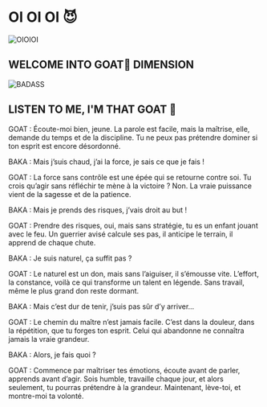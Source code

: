 # OI OI OI 😈
![OIOIOI](https://media1.tenor.com/m/nqbltxqWcV8AAAAC/usogui-anime.gif)
## WELCOME INTO GOAT🐐 DIMENSION 
![BADASS](https://media1.tenor.com/m/oWtBbshqSGIAAAAd/leader-usogui.gif)
## LISTEN TO ME, I'M THAT GOAT 👹
GOAT :
Écoute-moi bien, jeune. La parole est facile, mais la maîtrise, elle, demande du temps et de la discipline. Tu ne peux pas prétendre dominer si ton esprit est encore désordonné.

BAKA :
Mais j’suis chaud, j’ai la force, je sais ce que je fais !

GOAT :
La force sans contrôle est une épée qui se retourne contre soi. Tu crois qu’agir sans réfléchir te mène à la victoire ? Non. La vraie puissance vient de la sagesse et de la patience.

BAKA :
Mais je prends des risques, j’vais droit au but !

GOAT :
Prendre des risques, oui, mais sans stratégie, tu es un enfant jouant avec le feu. Un guerrier avisé calcule ses pas, il anticipe le terrain, il apprend de chaque chute.

BAKA :
Je suis naturel, ça suffit pas ?

GOAT :
Le naturel est un don, mais sans l’aiguiser, il s’émousse vite. L’effort, la constance, voilà ce qui transforme un talent en légende. Sans travail, même le plus grand don reste dormant.

BAKA :
Mais c’est dur de tenir, j’suis pas sûr d’y arriver...

GOAT :
Le chemin du maître n’est jamais facile. C’est dans la douleur, dans la répétition, que tu forges ton esprit. Celui qui abandonne ne connaîtra jamais la vraie grandeur.

BAKA :
Alors, je fais quoi ?

GOAT :
Commence par maîtriser tes émotions, écoute avant de parler, apprends avant d’agir. Sois humble, travaille chaque jour, et alors seulement, tu pourras prétendre à la grandeur. Maintenant, lève-toi, et montre-moi ta volonté.
